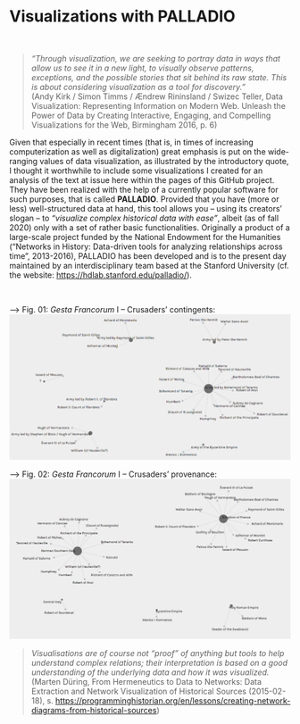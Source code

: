 # Visualizations with PALLADIO  
&nbsp;
> *“Through visualization, we are seeking to portray data in ways that allow us to see it in a new light, to visually observe patterns, exceptions, and the possible stories that sit behind its raw state. This is about considering visualization as a tool for discovery.”*  
> (Andy Kirk / Simon Timms / Ændrew Rininsland / Swizec Teller, Data Visualization: Representing Information on Modern Web. Unleash the Power of Data by Creating Interactive, Engaging, and Compelling Visualizations for the Web, Birmingham 2016, p. 6)  


Given that especially in recent times (that is, in times of increasing computerization as well as digitalization) great emphasis is put on the wide-ranging values of data visualization, as illustrated by the introductory quote, I thought it worthwhile to include some visualizations I created for an analysis of the text at issue here within the pages of this GitHub project.  
They have been realized with the help of a currently popular software for such purposes, that is called **PALLADIO**. Provided that you have (more or less) well-structured data at hand, this tool allows you – using its creators’ slogan – to *“visualize complex historical data with ease”*, albeit (as of fall 2020) only with a set of rather basic functionalities. Originally a product of a large-scale project funded by the National Endowment for the Humanities (“Networks in History: Data-driven tools for analyzing relationships across time”, 2013-2016), PALLADIO has been developed and is to the present day maintained by an interdisciplinary team based at the Stanford University (cf. the website: https://hdlab.stanford.edu/palladio/).
  
&nbsp;

--> Fig. 01: *Gesta Francorum* I – Crusaders’ contingents:  
![Crusaders contingents](https://github.com/W-Seiffert/gesta-francorum/blob/master/Crusaders_contingents.PNG?raw=true)  
  
--> Fig. 02: *Gesta Francorum* I – Crusaders’ provenance:  
![Crusaders provenance](https://github.com/W-Seiffert/gesta-francorum/blob/master/Crusaders_provenance.PNG?raw=true)  

> *Visualisations are of course not “proof” of anything but tools to help understand complex relations; their interpretation is based on a good understanding of the underlying data and how it was visualized.*  
> (Marten Düring, From Hermeneutics to Data to Networks: Data Extraction and Network Visualization of Historical Sources (2015-02-18), s. https://programminghistorian.org/en/lessons/creating-network-diagrams-from-historical-sources)

